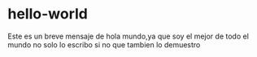 # hello-world
Este es un breve mensaje de hola mundo,ya que soy el mejor de todo el mundo no solo lo escribo si no que tambien lo demuestro
